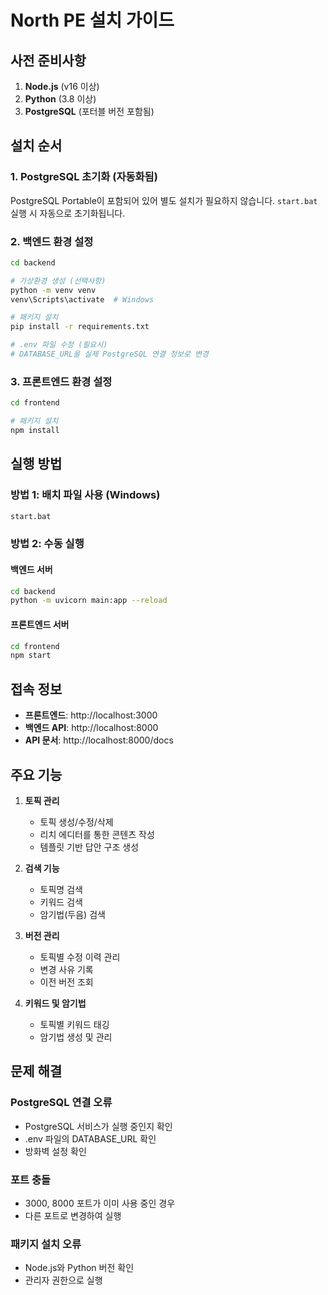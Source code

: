 # North PE 설치 가이드

## 사전 준비사항

1. **Node.js** (v16 이상)
2. **Python** (3.8 이상)
3. **PostgreSQL** (포터블 버전 포함됨)

## 설치 순서

### 1. PostgreSQL 초기화 (자동화됨)

PostgreSQL Portable이 포함되어 있어 별도 설치가 필요하지 않습니다.
`start.bat` 실행 시 자동으로 초기화됩니다.

### 2. 백엔드 환경 설정

```bash
cd backend

# 가상환경 생성 (선택사항)
python -m venv venv
venv\Scripts\activate  # Windows

# 패키지 설치
pip install -r requirements.txt

# .env 파일 수정 (필요시)
# DATABASE_URL을 실제 PostgreSQL 연결 정보로 변경
```

### 3. 프론트엔드 환경 설정

```bash
cd frontend

# 패키지 설치
npm install
```

## 실행 방법

### 방법 1: 배치 파일 사용 (Windows)
```bash
start.bat
```

### 방법 2: 수동 실행

#### 백엔드 서버
```bash
cd backend
python -m uvicorn main:app --reload
```

#### 프론트엔드 서버
```bash
cd frontend
npm start
```

## 접속 정보

- **프론트엔드**: http://localhost:3000
- **백엔드 API**: http://localhost:8000
- **API 문서**: http://localhost:8000/docs

## 주요 기능

1. **토픽 관리**
   - 토픽 생성/수정/삭제
   - 리치 에디터를 통한 콘텐츠 작성
   - 템플릿 기반 답안 구조 생성

2. **검색 기능**
   - 토픽명 검색
   - 키워드 검색
   - 암기법(두음) 검색

3. **버전 관리**
   - 토픽별 수정 이력 관리
   - 변경 사유 기록
   - 이전 버전 조회

4. **키워드 및 암기법**
   - 토픽별 키워드 태깅
   - 암기법 생성 및 관리

## 문제 해결

### PostgreSQL 연결 오류
- PostgreSQL 서비스가 실행 중인지 확인
- .env 파일의 DATABASE_URL 확인
- 방화벽 설정 확인

### 포트 충돌
- 3000, 8000 포트가 이미 사용 중인 경우
- 다른 포트로 변경하여 실행

### 패키지 설치 오류
- Node.js와 Python 버전 확인
- 관리자 권한으로 실행
